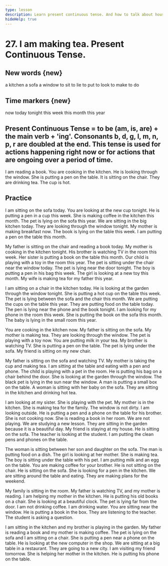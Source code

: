 ```yaml
---
type: lesson
description: Learn present continuous tense. And how to talk about household actions.
hideHelp: true
---
```


# 27. I am making tea. Present Continuous Tense.

## New words {new}

a kitchen
a sofa
a window
to sit
to lie
to put
to look
to make
to do

## Time markers {new}

now
today
tonight
this week
this month
this year

## Present Continuous Tense = to be (am, is, are) + the main verb + 'ing'. Consonants b, d, g, l, m, n, p, r are doubled at the end. This tense is used for actions happening right now or for actions that are ongoing over a period of time.

I am reading a book.
You are cooking in the kitchen.
He is looking through the window.
She is putting a pen on the table.
It is sitting on the chair.
They are drinking tea.
The cup is hot.

## Practice

I am sitting on the sofa today.
You are looking at the new cup tonight.
He is putting a pen in a cup this week.
She is making coffee in the kitchen this month.
The pet is lying on the sofa this year.
We are sitting in the big kitchen today.
They are looking through the window tonight.
My mother is making breakfast now.
The book is lying on the table this week.
I am putting a pen on the table this month.

My father is sitting on the chair and reading a book today.
My mother is cooking in the kitchen tonight.
His brother is watching TV in the room this week.
Her sister is putting a book on the table this month.
Our child is playing with a toy in the room this year.
The pet is sitting under the chair near the window today.
The pet is lying near the door tonight.
The boy is putting a pen in his bag this week.
The girl is looking at a new toy this month.
My wife is making tea for my father this year.

I am sitting on a chair in the kitchen today.
He is looking at the garden through the window tonight.
She is putting a hot cup on the table this week.
The pet is lying between the sofa and the chair this month.
We are putting the cups on the table this year.
They are putting food on the table today.
The pen is lying near the phone and the book tonight.
I am looking for my phone in the room this week.
She is putting the book on the sofa this month.
The baby is lying in the small room this year.

You are cooking in the kitchen now.
My father is sitting on the sofa.
My mother is making tea.
They are looking through the window.
The pet is playing with a toy now.
You are putting milk in your tea.
My brother is watching TV.
She is putting a pen on the table.
The pet is lying under the sofa.
My friend is sitting on my new chair.

My father is sitting on the sofa and watching TV.
My mother is taking the cup and making tea.
I am sitting at the table and eating with a pen and phone.
The child is playing with a pet in the room.
He is putting his bag on a chair behind the door.
She is looking at the garden through the window.
The black pet is lying in the sun near the window.
A man is putting a small box on the table.
A woman is sitting with her baby on the sofa.
They are sitting in the kitchen and drinking hot tea.

I am looking at my sister.
She is playing with the pet.
My mother is in the kitchen.
She is making tea for the family.
The window is not dirty.
I am looking outside.
He is putting a pen and a phone on the table for his brother.
She is not cooking now.
She is reading a book in her room.
We are not playing.
We are studying a new lesson.
They are sitting in the garden because it is a beautiful day.
My friend is staying at my house.
He is sitting on the sofa.
The teacher is looking at the student.
I am putting the clean pens and phones on the table.

The woman is sitting between her son and daughter on the sofa.
The man is putting food on a dish.
The girl is looking at her mother.
She is making tea.
The boy is sitting under the table with his pet.
I am putting milk and an egg on the table.
You are making coffee for your brother.
He is not sitting on the chair.
He is sitting on the sofa.
She is looking for a pen in the kitchen.
We are sitting around the table and eating.
They are making plans for the weekend.

My family is sitting in the room.
My father is watching TV, and my mother is reading.
I am helping my mother in the kitchen.
He is putting his old books on a chair.
She is looking at a beautiful clock.
The pet is lying far from the door.
I am not drinking coffee.
I am drinking water.
You are sitting near the window.
He is putting a book in the box.
They are listening to the teacher.
The student is asking a question.

I am sitting in the kitchen and my brother is playing in the garden.
My father is reading a book and my mother is making coffee.
The pet is lying on the sofa and I am sitting on a chair.
She is putting a pen near a phone on the table.
He is looking at the new computer in the shop.
We are sitting at a big table in a restaurant.
They are going to a new city.
I am visiting my friend tomorrow.
She is helping her mother in the kitchen.
He is putting his phone on the table.
